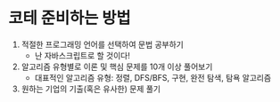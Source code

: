 # 코테 준비하는 방법

1. 적절한 프로그래밍 언어를 선택하여 문법 공부하기
   - 난 자바스크립트로 할 것이다!
2. 알고리즘 유형별로 이론 및 핵심 문제를 10개 이상 풀어보기
   - 대표적인 알고리즘 유형: 정렬, DFS/BFS, 구현, 완전 탐색, 탐욕 알고리즘
3. 원하는 기업의 기출(혹은 유사한) 문제 풀기
